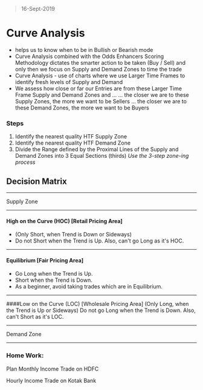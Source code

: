 > 16-Sept-2019
# Curve Analysis
- helps us to know when to be in Bullish or Bearish mode
- Curve Analysis combined with the Odds Enhancers Scoring Methodology dictates the smarter action to be taken (Buy / Sell) and only then we focus on Supply and Demand Zones to time the trade
- Curve Analysis - use of charts where we use Larger Time Frames to identify fresh levels of Supply and Demand
- We assess how close or far our Entries are from these Larger Time Frame Supply and Demand Zones and ...
	  ... the closer we are to these Supply Zones, the more we want to be Sellers
	  ... the closer we are to these Demand Zones, the more we want to be Buyers

### Steps

1. Identify the nearest quality HTF Supply Zone
2. Identify the nearest quality HTF Demand Zone
3. Divide the Range defined by the Proximal Lines of the Supply and Demand Zones into 3 Equal Sections (thirds)
*Use the 3-step zone-ing process*

## Decision Matrix

---
Supply Zone

---
#### High on the Curve (HOC) [Retail Pricing Area]
- (Only Short, when Trend is Down or Sideways)
- Do not Short when the Trend is Up. Also, can't go Long as it's HOC.

---
#### Equilibrium [Fair Pricing Area]
- Go Long when the Trend is Up.
- Short when the Trend is Down.
- As a beginner, avoid taking trades which are in Equilibrium.

---
####Low on the Curve (LOC) [Wholesale Pricing Area]
(Only Long, when the Trend is Up or Sideways)
Do not go Long when the Trend is Down.
Also, can't Short as it's LOC.

---
Demand Zone

---

  

### Home Work:

Plan Monthly Income Trade on HDFC

Hourly Income Trade on Kotak Bank
<!--stackedit_data:
eyJoaXN0b3J5IjpbNTQ4NTE3OTE5XX0=
-->